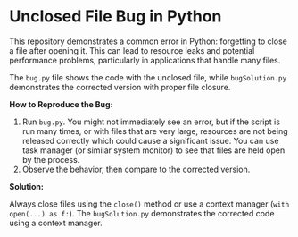 # Unclosed File Bug in Python

This repository demonstrates a common error in Python: forgetting to close a file after opening it.  This can lead to resource leaks and potential performance problems, particularly in applications that handle many files.

The `bug.py` file shows the code with the unclosed file, while `bugSolution.py` demonstrates the corrected version with proper file closure.

**How to Reproduce the Bug:**

1. Run `bug.py`.  You might not immediately see an error, but if the script is run many times, or with files that are very large, resources are not being released correctly which could cause a significant issue.  You can use task manager (or similar system monitor) to see that files are held open by the process.
2. Observe the behavior, then compare to the corrected version.

**Solution:**

Always close files using the `close()` method or use a context manager (`with open(...) as f:`). The `bugSolution.py` demonstrates the corrected code using a context manager. 